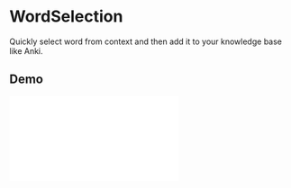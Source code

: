 # WordSelection

Quickly select word from context and then add it to your knowledge base like Anki.

## Demo

![](demo.pdf)

